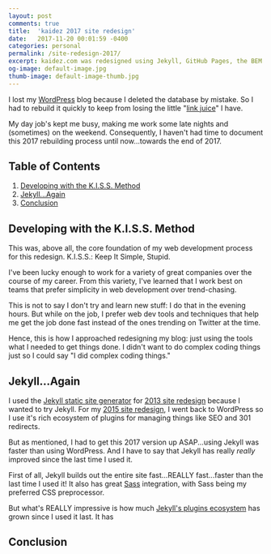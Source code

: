 ```yaml
---
layout: post
comments: true
title:  'kaidez 2017 site redesign'
date:   2017-11-20 00:01:59 -0400
categories: personal
permalink: /site-redesign-2017/
excerpt: kaidez.com was redesigned using Jekyll, GitHub Pages, the BEM CSS design pattern, a little bit of React, webpack and Yarn.
og-image: default-image.jpg
thumb-image: default-image-thumb.jpg
---
```

I lost my <a href="https://wordpress.org/">WordPress</a> blog because I deleted the database by mistake. So I had to rebuild it quickly to keep from losing the little "<a href="https://www.sitepoint.com/link-juice-improving-google-ranking-with-links/">link juice</a>" I have.

My day job's kept me busy, making me work some late nights and (sometimes) on the weekend. Consequently, I haven't had time to document this 2017 rebuilding process until now...towards the end of 2017.

<h2>Table of Contents</h2>
<ol>
  <li><a href="#keep-it-simple">Developing with the K.I.S.S. Method</a></li>
  <li><a href="#jekyll-again">Jekyll...Again</a></li>
  <li><a href="#conclusion">Conclusion</a></li>
</ol>

<a name="keep-it-simple"></a>
<h2>Developing with the K.I.S.S. Method</h2>
This was, above all, the core foundation of my web development process for this redesign.  K.I.S.S.: Keep It Simple, Stupid.

I've been lucky enough to work for a variety of great companies over the course of my career. From this variety, I've learned that I work best on teams that prefer simplicity in web development over trend-chasing.

This is not to say I don't try and learn new stuff: I do that in the evening hours. But while on the job, I prefer web dev tools and techniques that help me get the job done fast instead of the ones trending on Twitter at the time.

Hence, this is how I approached redesigning my blog: just using the tools what I needed to get things done.  I didn't want to do complex coding things just so I could say "I did complex coding things."

<a name="jekyll-again"></a>
<h2>Jekyll...Again</h2>
I used the <a href="https://jekyllrb.com/">Jekyll static site generator</a> for <a href="/site-redesign-2013/">2013 site redesign</a> because I wanted to try Jekyll. For my <a href="/site-redesign-2015/">2015 site redesign</a>, I went back to WordPress so I use it's rich ecosystem of plugins for managing things like SEO and 301 redirects.

But as mentioned, I had to get this 2017 version up ASAP...using Jekyll was faster than using WordPress. And I have to say that Jekyll has really <em>really</em> improved since the last time I used it.

First of all, Jekyll builds out the entire site fast...REALLY fast...faster than the last time I used it! It also has great <a href="https://jekyllrb.com/docs/assets/ ">Sass</a> integration, with Sass being my preferred CSS preprocessor.

But what's REALLY impressive is how much <a href="https://jekyllrb.com/docs/plugins/#available-plugins">Jekyll's plugins ecosystem</a> has grown since I used it last. It has

<a name="conclusion"></a>
<h2>Conclusion</h2>